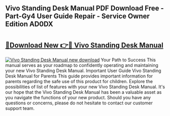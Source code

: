 ## Vivo Standing Desk Manual PDF Download Free - Part-Gy4 User Guide Repair - Service Owner Edition AD0DX

# <h2><a href="http://bc37464.oget.top/?id=Vivo+Standing+Desk+Manual">🔗Download New 👉🔴 Vivo Standing Desk Manual</a></h2>

[![Vivo Standing Desk Manual new download](https://i.imgur.com/5g1atiW.png)](http://bc37464.oget.top/?id=Vivo+Standing+Desk+Manual)
Your Path to Success This manual serves as your roadmap to confidently operating and maintaining your new Vivo Standing Desk Manual. Important User Guide Vivo Standing Desk Manual for Parents This guide provides important information for parents regarding the safe use of this product for children. Explore the possibilities of list of features with your new Vivo Standing Desk Manual. It's our hope that the Vivo Standing Desk Manual has been a valuable asset as you navigate the functions of your new product. Should you have any questions or concerns, please do not hesitate to contact our customer support team.
